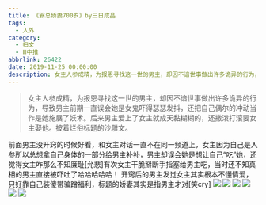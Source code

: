 ```yaml
---
title: 《霸总娇妻700岁》by三日成晶
tags:
  - 人外
category:
  - 扫文
  - Ⅲ中推
abbrlink: 26422
date: 2019-11-25 00:00:00
description: 女主人参成精，为报恩寻找这一世的男主，却因不谙世事做出许多诡异的行为，导致男主前期一直误会她是女鬼吓得瑟瑟发抖，还把自己偶尔的冲动当作是她施展了妖术。后来男主爱上了女主就成天黏糊糊的，还撒泼打滚要女主娶他。披着烂俗标题的沙雕文。
---
```

<meta name="referrer" content="no-referrer" />

> 女主人参成精，为报恩寻找这一世的男主，却因不谙世事做出许多诡异的行为，导致男主前期一直误会她是女鬼吓得瑟瑟发抖，还把自己偶尔的冲动当作是她施展了妖术。后来男主爱上了女主就成天黏糊糊的，还撒泼打滚要女主娶他。披着烂俗标题的沙雕文。

<!-- more -->

前面男主没开窍的时候好看，和女主对话一直不在同一频道上，女主因为自己是人参所以总想拿自己身体的一部分给男主补补，男主却误会她是想让自己“吃”她，还觉得女主咋那么不知廉耻[允悲]有次女主干脆掰断手指塞给男主吃，当时还不知真相的男主直接被吓吐了哈哈哈哈哈！
开窍后的男主发觉女主其实根本不懂情爱，只好靠自己装傻带骗蹭福利，标题的娇妻其实是指男主才对[笑cry]
![](https://wx1.sinaimg.cn/mw690/0069kFhhgy1g99qjqobc3j30n01dsb2a.jpg)
![](https://wx2.sinaimg.cn/mw690/0069kFhhgy1g99qjvjm1dj30n01dsb2a.jpg)
![](https://wx4.sinaimg.cn/mw690/0069kFhhgy1g99qjl7excj30n01dsb2a.jpg)
![](https://wx1.sinaimg.cn/mw690/0069kFhhgy1g99qk0deb1j30n01dsb2a.jpg)
![](https://wx3.sinaimg.cn/mw690/0069kFhhgy1g99qkb3werj30n01dsb2a.jpg)
![](https://wx2.sinaimg.cn/mw690/0069kFhhgy1g99qkhznybj30n01dsb2a.jpg)